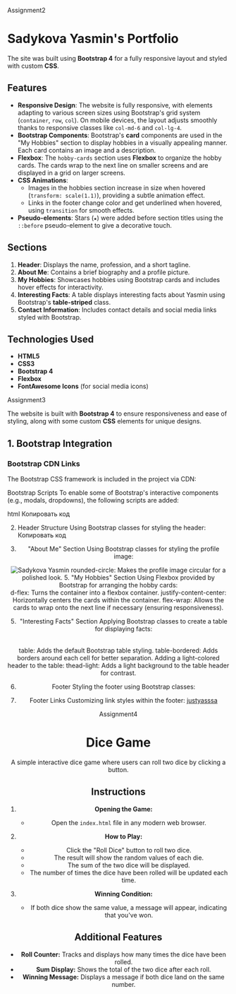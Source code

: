 Assignment2

# Sadykova Yasmin's Portfolio

 The site was built using **Bootstrap 4** for a fully responsive layout and styled with custom **CSS**.

## Features

- **Responsive Design**: The website is fully responsive, with elements adapting to various screen sizes using Bootstrap's grid system (`container`, `row`, `col`). On mobile devices, the layout adjusts smoothly thanks to responsive classes like `col-md-6` and `col-lg-4`.
- **Bootstrap Components**: Bootstrap's **card** components are used in the "My Hobbies" section to display hobbies in a visually appealing manner. Each card contains an image and a description.
- **Flexbox**: The `hobby-cards` section uses **Flexbox** to organize the hobby cards. The cards wrap to the next line on smaller screens and are displayed in a grid on larger screens.
- **CSS Animations**: 
  - Images in the hobbies section increase in size when hovered (`transform: scale(1.1)`), providing a subtle animation effect.
  - Links in the footer change color and get underlined when hovered, using `transition` for smooth effects.
- **Pseudo-elements**: Stars (`★`) were added before section titles using the `::before` pseudo-element to give a decorative touch.
  
## Sections

1. **Header**: Displays the name, profession, and a short tagline.
2. **About Me**: Contains a brief biography and a profile picture.
3. **My Hobbies**: Showcases hobbies using Bootstrap cards and includes hover effects for interactivity.
4. **Interesting Facts**: A table displays interesting facts about Yasmin using Bootstrap's **table-striped** class.
5. **Contact Information**: Includes contact details and social media links styled with Bootstrap.

## Technologies Used

- **HTML5**
- **CSS3**
- **Bootstrap 4**
- **Flexbox**
- **FontAwesome Icons** (for social media icons)



  
Assignment3

The website is built with **Bootstrap 4** to ensure responsiveness and ease of styling, along with some custom **CSS** elements for unique designs.

## 1. Bootstrap Integration

### Bootstrap CDN Links

The Bootstrap CSS framework is included in the project via CDN:
<link href="https://stackpath.bootstrapcdn.com/bootstrap/4.5.2/css/bootstrap.min.css" rel="stylesheet">
Bootstrap Scripts
To enable some of Bootstrap's interactive components (e.g., modals, dropdowns), the following scripts are added:

html
Копировать код
<script src="https://code.jquery.com/jquery-3.5.1.slim.min.js"></script>
<script src="https://cdn.jsdelivr.net/npm/@popperjs/core@2.9.2/dist/umd/popper.min.js"></script>
<script src="https://stackpath.bootstrapcdn.com/bootstrap/4.5.2/js/bootstrap.min.js"></script>
2. Header Structure
Using Bootstrap classes for styling the header:
Копировать код
<header class="bg-dark text-white text-center py-5">
  
3. "About Me" Section
Using Bootstrap classes for styling the profile image:
<img src="..." alt="Sadykova Yasmin" class="profile-img rounded-circle">
rounded-circle: Makes the profile image circular for a polished look.
5. "My Hobbies" Section
Using Flexbox provided by Bootstrap for arranging the hobby cards:
<div class="hobby-cards d-flex justify-content-center flex-wrap">
    <!-- Card content here -->
</div>
d-flex: Turns the container into a flexbox container.
justify-content-center: Horizontally centers the cards within the container.
flex-wrap: Allows the cards to wrap onto the next line if necessary (ensuring responsiveness).

5. "Interesting Facts" Section
Applying Bootstrap classes to create a table for displaying facts:
<table class="table table-bordered">
    <!-- Table content here -->
</table>
table: Adds the default Bootstrap table styling.
table-bordered: Adds borders around each cell for better separation.
Adding a light-colored header to the table:
<thead class="thead-light">
    <!-- Header content here -->
</thead>
thead-light: Adds a light background to the table header for contrast.

6. Footer
Styling the footer using Bootstrap classes:
<footer class="text-center py-4 bg-dark text-white">
    <!-- Footer content here -->

7. Footer Links
Customizing link styles within the footer:
<a href="..." class="text-warning">justyasssa</a>




Assignment4
# Dice Game

A simple interactive dice game where users can roll two dice by clicking a button.

## Instructions

1. **Opening the Game:**
   - Open the `index.html` file in any modern web browser.
   
2. **How to Play:**
   - Click the "Roll Dice" button to roll two dice.
   - The result will show the random values of each die.
   - The sum of the two dice will be displayed.
   - The number of times the dice have been rolled will be updated each time.

3. **Winning Condition:**
   - If both dice show the same value, a message will appear, indicating that you've won.

## Additional Features

- **Roll Counter:** Tracks and displays how many times the dice have been rolled.
- **Sum Display:** Shows the total of the two dice after each roll.
- **Winning Message:** Displays a message if both dice land on the same number.



